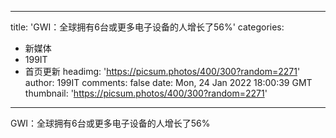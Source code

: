 
---
title: 'GWI：全球拥有6台或更多电子设备的人增长了56%'
categories: 
 - 新媒体
 - 199IT
 - 首页更新
headimg: 'https://picsum.photos/400/300?random=2271'
author: 199IT
comments: false
date: Mon, 24 Jan 2022 18:00:39 GMT
thumbnail: 'https://picsum.photos/400/300?random=2271'
---

<div>   
GWI：全球拥有6台或更多电子设备的人增长了56%  
</div>
            